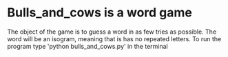 # Bulls_and_cows is a word game
The object of the game is to guess a word in as few tries as possible.
The word will be an isogram, meaning that is has no repeated letters.
To run the program type 'python bulls_and_cows.py' in the terminal
